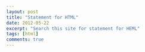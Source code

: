 ```yaml
---
layout: post
title: "Statement for HTML"
date: 2012-05-22
excerpt: "Search this site for statement for HEML"
tags: [html]
comments: true
---
```


